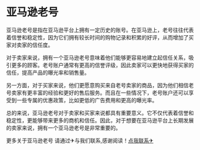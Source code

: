 # 亚马逊老号

亚马逊老号是指在亚马逊平台上拥有一定历史的账号。在亚马逊上，老号往往代表着信誉和稳定性，因为它们拥有较长时间的购物记录和积累的好评，从而增加了买家对卖家的信任度。

对于卖家来说，拥有一个亚马逊老号意味着他们能够更容易地建立起信任关系，吸引更多的顾客。老号账户通常有更高的信誉评级，因此卖家可以更快地获得买家的信任，提高产品的曝光率和销售量。

另一方面，对于买家来说，他们更愿意购买来自老号卖家的商品，因为他们相信老号卖家有更丰富的经验和更好的售后服务。而且在一些情况下，老号账户还可以享受到一些专属的优惠政策，比如更低的广告费用和更高的曝光率。

总的来说，亚马逊老号对于卖家和买家来说都具有重要意义。它不仅代表着信誉和稳定性，更能够带来更多的商机和信任。因此，对于想要在亚马逊平台上长期发展的卖家来说，拥有一个亚马逊老号是非常重要的。

更多关于亚马逊老号 请通过✈与我们联系,感谢阅读！[点我联系✈](https://wap.k02.cc)